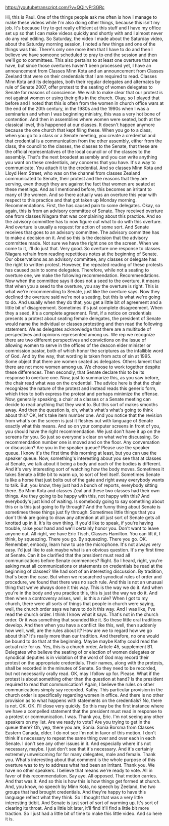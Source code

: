 https://youtubetranscript.com/?v=QQirvPr3GRc

 Hi, this is Paul. One of the things people ask me often is how I manage to make these videos while I'm also doing other things, because this isn't my job. It's because I try to get really efficient at this stuff and I have my office set up so that I can make videos quickly and shortly with and I almost never do any real editing. So Saturday, the video I made about the Saturday video, about the Saturday morning session, I noted a few things and one of the things was this. There's only one more item that I have to do and then I believe we have someone scheduled to pray to end the session and then we'll go to committees. This also pertains to at least one overture that we have, but since those overtures haven't been processed yet, I have an announcement from Classes Minn Kota and an announcement from Classes Zeeland that were on their credentials that I am required to read. Classes Minn Kota and its delegates, both their regular delegates and alternates by rule of Senate 2007, offer protest to the seating of women delegates to Senate for reasons of conscience. We wish to make clear that our protest is not against women or using their gifts in the church. Okay, so I played that before and I noted that this is often from the women in church office wars at the end of the 20th century, in the 1980s and the 1990s when I was a seminarian and when I was beginning ministry, this was a very hot bone of contention. And then in assemblies where women were seated, both at the classical level, this happened at our classes. It doesn't happen anymore because the one church that kept filing these. When you go to a class, when you go to a class or a Senate meeting, you create a credential and that credential is a communication from the other assembly, either from the class, the council to the classes, the classes to the Senate, that these are the official representatives of the local council or of the classes to the assembly. That's the next broadest assembly and you can write anything you want on these credentials, any concerns that you have. It's a way to communicate. You attach it to the credential. And so classes Minn Kota and Lloyd Hem Street, who was on the channel from classes Zealand communicated to Senate, their protest and the reasons that they are serving, even though they are against the fact that women are seated at these meetings. And as I mentioned before, this becomes an irritant to many of the women. And so there actually was an overture this year with respect to this practice and that got taken up Monday morning. Recommendations. First, the has caused pain to some delegates. Okay, so again, this is from an advisory committee of Senate. They received overture one from classes Niagara that was complaining about this practice. And so the advisory committee has to now figure out what to do with this overture. And overture is usually a request for action of some sort. And Senate receives that goes to an advisory committee. The advisory committee has to make a decision on it. And so this is the decision that the advisory committee made. Not sure we have the right one on the screen. When we come to it, I'll do just that. Very good. So overture one response to classes Niagara refrain from reading repetitious notes at the beginning of Senate. Our observations as an advisory committee, any classes or delegate has the right to written protest. However, the repeated reading of these protests has caused pain to some delegates. Therefore, while not a seating to overture one, we make the following recommendation. Recommendations. Now when the committee says it does not a seed to the overture, it means that when you a seed to the overture, you say the overture is right. This is what we're recommending to Senate, just like the overture says. Now they declined the overture said we're not a seating, but this is what we're going to do. And usually when they do that, you get a little bit of agreement and a little bit of disagreement. Sometimes it's just complete disagreement. When they a seed, it's a complete agreement. First, if a notice on credentials presents a protest about seating female delegates, the president of Senate would name the individual or classes protesting and then read the following statement. We as delegates acknowledge that there are a multitude of perspectives and opinions represented among us. We rep we recognize there are two different perspectives and convictions on the issue of allowing women to serve in the offices of the deacon elder minister or commission pastor, both of which honor the scriptures as the infallible word of God. And by the way, that wording is taken from acts of sin at 1995. Some object that there are women seated as delegates. Others lament that there are not more women among us. We choose to work together despite these differences. Then secondly, that Senate declare this to be its response to overture one. Now, just to summarize this, as you saw before, the chair read what was on the credential. The advice here is that the chair recognizes the nature of the protest and instead reads this generic form, which tries to both express the protest and perhaps minimize the offense. Now, generally speaking, a chair at a classes or a Senate meeting can decide to read anything that they want to. But this sort of makes smooths away. And then the question is, oh, what's what's what's going to think about this? OK, let's take item number one. And you notice that the revision from what's on the screen is just it fleshes out with language of Senate exactly what this means. And so on your computer screens in front of you, you should have the right recommendation. We just don't have it up on the screens for you. So just so everyone's clear on what we're discussing. So recommendation number one is moved and on the floor. Any conversation or discussion? Are you in the speaker queue? Please use the speaker queue. I know it's the first time this morning at least, but you can use the speaker queue. Now, something's interesting about you see that at classes at Senate, we talk about it being a body and each of the bodies is different. And it's very interesting sort of watching how the body moves. Sometimes it takes Senate a little bit to warm up, to sort of feel itself. Sometimes Senate is like a horse that just bolts out of the gate and right away everybody wants to talk. But, you know, they just had a bunch of reports, everybody sitting there. So Minn Kota and classes Zeal and these two classes had their own things. Are they going to be happy with this, not happy with this? And everybody's just kind of waiting. Is somebody going to say something about this or is this just going to fly through? And the funny thing about Senate is sometimes these things just fly through. Sometimes little things that you don't think are going to draw any attention at all just sort of Senate gets all knotted up in it. It's its own thing. If you'd like to speak, if you're having trouble, raise your hand and we'll certainly honor you. Don't want to leave anyone out. All right, we have Eric Tisch, Classes Hamilton. You can lift it, I think, by squeezing. There you go. By squeezing. There you go. OK. Remember, embody, learn how to use the microphone. It's not always very easy. I'd just like to ask maybe what is an obvious question. It's my first time at Senate. Can it be clarified that the president must read all communications before Senate commences? Right. So I heard, right, you're asking must all communications or statements on credentials be read at the beginning of classes? We had sort of an interesting discussion. By tradition, that's been the case. But when we researched synodical rules of order and procedure, we found that there was no such rule. And this is not an unusual thing that we've always done it this way. This is the way we do it. And when you're in the body and you practice this, this is just the way we do it. And then when a controversy arises, well, is this a rule? When I got to my church, there were all sorts of things that people in church were saying, well, the church order says we have to do it this way. And I was like, I've read the church order. I think I know what it says. That's not in the church order. Or it was something that sounded like it. So these little oral traditions develop. And then when you have a conflict like this, well, then suddenly how well, well, are the rules about it? How are we to regard how we go about this? It's really more than our tradition. And therefore, no one would be bound to do that at the beginning. Maybe maybe Kathy could read the actual rule for us. Yes, this is a church order, Article 45, supplement B1. Delegates who believe the seating of or election of women delegates or synodical deputies is in violation of the word of God may record their protest on the appropriate credentials. Their names, along with the protests, shall be recorded in the minutes of Senate. So they need to be recorded, but not necessarily orally read. OK, may I follow up for. Please. What if the protest is about something other than the question at hand? Is the president required to read that communication? Again, I believe the rules on other communications simply say recorded. Kathy. This particular provision in the church order is specifically regarding women in office. And there is no other provision as to what happens with statements on the credentials? No, there is not. OK. OK. I'll close very quickly. So this may be the first instance where we have a compelled statement that the president must read in response to a protest or communication. I was. Thank you, Eric. I'm not seeing any other speakers on my list. Are we ready to vote? Are you trying to get in the queue there? Oh, yep, there you are, Sonia. Sonia Borsma from Classes Eastern Canada, elder. I do not see I'm not in favor of this motion. I don't think it's necessary to repeat the same thing over and over each in each Senate. I don't see any other issues in it. And especially where it's not necessary, maybe. I just don't see that it's necessary. And it's certainly extremely unwelcoming for for many delegates, male and female. Thank you. What's interesting about that comment is the whole purpose of this overture was to try to address what had been an irritant. Thank you. We have no other speakers. I believe that means we're ready to vote. All in favor of this recommendation. Say aye. All opposed. That motion carries. And that was it. And so this is how this is how things get formed at church. And, you know, no speech by Minn Kota, no speech by Zeeland, the two groups that had brought credentials. And they're happy to have this language reflect what they think. So I thought that was a very little interesting tidbit. And Senate is just sort of sort of warming up. It's sort of clearing its throat. And a little bit later, it'll find it'll find a little bit more traction. So I just had a little bit of time to make this little video. And so here it is.
